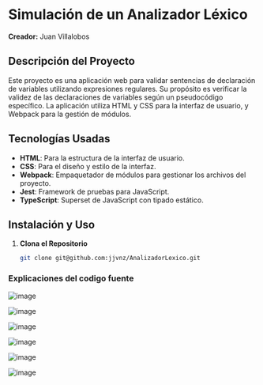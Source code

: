 # Simulación de un Analizador Léxico

**Creador:** Juan Villalobos

## Descripción del Proyecto

Este proyecto es una aplicación web para validar sentencias de declaración de variables utilizando expresiones regulares. Su propósito es verificar la validez de las declaraciones de variables según un pseudocódigo específico. La aplicación utiliza HTML y CSS para la interfaz de usuario, y Webpack para la gestión de módulos.

## Tecnologías Usadas

- **HTML**: Para la estructura de la interfaz de usuario.
- **CSS**: Para el diseño y estilo de la interfaz.
- **Webpack**: Empaquetador de módulos para gestionar los archivos del proyecto.
- **Jest**: Framework de pruebas para JavaScript.
- **TypeScript**: Superset de JavaScript con tipado estático.

## Instalación y Uso

1. **Clona el Repositorio**
   
   ```bash
   git clone git@github.com:jjvnz/AnalizadorLexico.git
    ```

### Explicaciones del codigo fuente

   ![image](https://github.com/user-attachments/assets/4fcd0363-3ec5-417d-b928-0e50b988982d)


   ![image](https://github.com/user-attachments/assets/068d08ba-4b74-4f69-9eca-5ed20828188c)


   ![image](https://github.com/user-attachments/assets/ecb76dca-676e-42b3-ad59-6af46620b4d3)


   ![image](https://github.com/user-attachments/assets/fff6501f-1b4b-43ec-9be3-f3f86cc3b741)


   ![image](https://github.com/user-attachments/assets/da0dc186-be90-4b24-979a-0b5e311f7642)


   ![image](https://github.com/user-attachments/assets/a85e4474-85de-4004-a110-079dbe767093)

   

